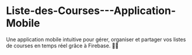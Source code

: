 # Liste-des-Courses---Application-Mobile
Une application mobile intuitive pour gérer, organiser et partager vos listes de courses en temps réel grâce à Firebase. 🚀📱
